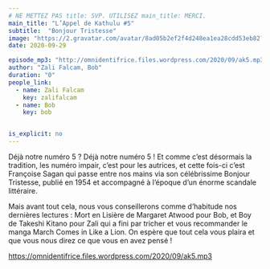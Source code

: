 ```yaml
---
# NE METTEZ PAS title: SVP. UTILISEZ main_title: MERCI.
main_title: "L’Appel de Kathulu #5"
subtitle:  "Bonjour Tristesse"
image: "https://2.gravatar.com/avatar/8ad05b2ef2f4d248ea1ea28cdd53eb82?s=96&d=identicon&r=G"
date: 2020-09-29

episode_mp3: "http://omnidentifrice.files.wordpress.com/2020/09/ak5.mp3"
author: "Zali Falcam, Bob"
duration: "0"
people_link: 
  - name: Zali Falcam
    key: zalifalcam
  - name: Bob
    key: bob


is_explicit: no
---
```


<PodcastHeader/>

<!-- ECRIRE LA DESCRIPTION DE L'EPISODE SOUS CETTE LIGNE -->

<p>Déjà notre numéro 5 ? Déjà notre numéro 5 ! Et comme c’est désormais la tradition, les numéro impair, c’est pour les autrices, et cette fois-ci c’est Françoise Sagan qui passe entre nos mains via son célébrissime&nbsp;Bonjour Tristesse, publié en 1954 et accompagné à l’époque d’un énorme scandale littéraire.</p>



<p>Mais avant tout cela, nous vous conseillerons comme d’habitude nos dernières lectures :&nbsp;Mort en Lisière de Margaret Atwood pour Bob, et&nbsp;Boy de Takeshi Kitano pour Zali qui a fini par tricher et vous recommander le manga&nbsp;March Comes in Like a Lion.&nbsp;On espère que tout cela vous plaira et que vous nous direz ce que vous en avez pensé !</p>



 
<a href="https://omnidentifrice.files.wordpress.com/2020/09/ak5.mp3" rel="nofollow">https://omnidentifrice.files.wordpress.com/2020/09/ak5.mp3</a>
 


